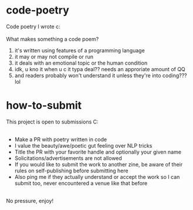 # code-poetry
Code poetry I wrote c:
<br />
<br />
What makes something a code poem?<br />
<ol>
<li>it's written using features of a programming language</li>
  <li>it may or may not compile or run</li>
<li>it deals with an emotional topic or the human condition</li>
<li>idk, u kno it when u c it typa deal?? needs an approriate amount of QQ</li>
<li>and readers probably won't understand it unless they're into coding??? lol</li>
</ol>

# how-to-submit

This project is open to submissions C:<br />
<br />
<ul>
<li>Make a PR with poetry written in code</li>
  <li>I value the beauty/awe/poetic gut feeling over NLP tricks</li>
  <li>Title the PR with your favorite handle and optionally your given name</li>
<li>Solicitations/advertisements are not allowed</li>
<li>If you would like to submit the work to another zine, be aware of their rules on self-publishing before submitting here</li>
<li>Also ping me if they actually understand or accept the work so I can submit too, never encountered a venue like that before</li>
</ul>
<br />
No pressure, enjoy!

